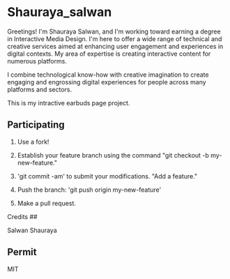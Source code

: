 # Shauraya_salwan

Greetings!
I'm Shauraya Salwan, and I'm working toward earning a degree in Interactive Media Design. I'm here to offer a wide range of technical and creative services aimed at enhancing user engagement and experiences in digital contexts. My area of expertise is creating interactive content for numerous platforms.

I combine technological know-how with creative imagination to create engaging and engrossing digital experiences for people across many platforms and sectors.

This is my intractive earbuds page project.

## Participating



1. Use a fork!

2. Establish your feature branch using the command "git checkout -b my-new-feature."

3. 'git commit -am' to submit your modifications. "Add a feature."

4. Push the branch: 'git push origin my-new-feature'

5. Make a pull request.



Credits ##



Salwan Shauraya



## Permit



MIT
